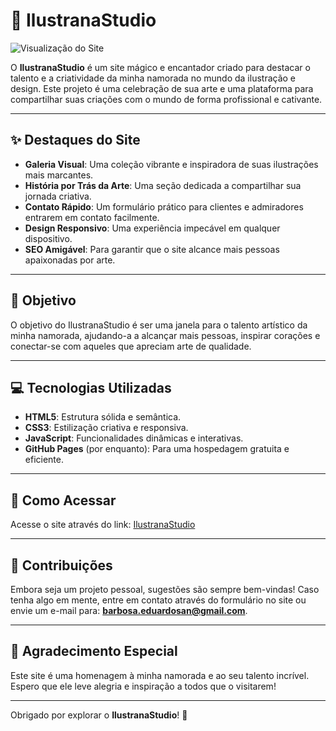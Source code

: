 # 🎨 IlustranaStudio

![Visualização do Site](https://postimg.cc/RNnS0qMq)

O **IlustranaStudio** é um site mágico e encantador criado para destacar o talento e a criatividade da minha namorada no mundo da ilustração e design. Este projeto é uma celebração de sua arte e uma plataforma para compartilhar suas criações com o mundo de forma profissional e cativante.

---

## ✨ Destaques do Site

- **Galeria Visual**: Uma coleção vibrante e inspiradora de suas ilustrações mais marcantes.
- **História por Trás da Arte**: Uma seção dedicada a compartilhar sua jornada criativa.
- **Contato Rápido**: Um formulário prático para clientes e admiradores entrarem em contato facilmente.
- **Design Responsivo**: Uma experiência impecável em qualquer dispositivo.
- **SEO Amigável**: Para garantir que o site alcance mais pessoas apaixonadas por arte.

---

## 🌈 Objetivo

O objetivo do IlustranaStudio é ser uma janela para o talento artístico da minha namorada, ajudando-a a alcançar mais pessoas, inspirar corações e conectar-se com aqueles que apreciam arte de qualidade.

---

## 💻 Tecnologias Utilizadas

- **HTML5**: Estrutura sólida e semântica.
- **CSS3**: Estilização criativa e responsiva.
- **JavaScript**: Funcionalidades dinâmicas e interativas.
- **GitHub Pages** (por enquanto): Para uma hospedagem gratuita e eficiente.

---

## 🎯 Como Acessar

Acesse o site através do link: [IlustranaStudio](https://ancra.github.io/ilustranastudio/pages/index.html)

---

## 🤝 Contribuições

Embora seja um projeto pessoal, sugestões são sempre bem-vindas! Caso tenha algo em mente, entre em contato através do formulário no site ou envie um e-mail para: **barbosa.eduardosan@gmail.com**.

---

## 💌 Agradecimento Especial

Este site é uma homenagem à minha namorada e ao seu talento incrível. Espero que ele leve alegria e inspiração a todos que o visitarem!

---

Obrigado por explorar o **IlustranaStudio**! 🌟
